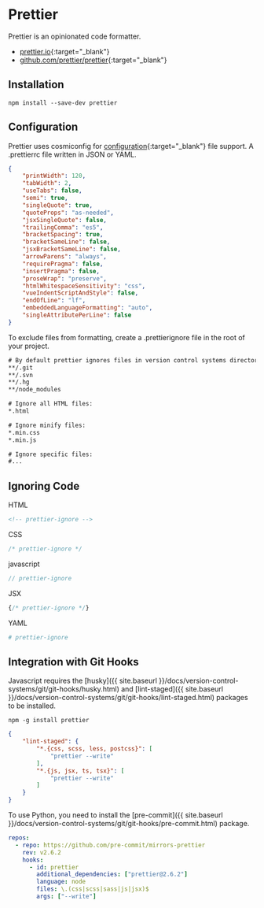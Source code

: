 # Prettier

Prettier is an opinionated code formatter.

- [prettier.io](https://prettier.io/){:target="_blank"}
- [github.com/prettier/prettier](https://github.com/prettier/prettier){:target="_blank"}

## Installation

```shell
npm install --save-dev prettier
```

## Configuration

Prettier uses cosmiconfig for [configuration](https://prettier.io/docs/en/options.html){:target="_blank"} file support. A .prettierrc file written in JSON or YAML.

```json
{
    "printWidth": 120,
    "tabWidth": 2,
    "useTabs": false,
    "semi": true,
    "singleQuote": true,
    "quoteProps": "as-needed",
    "jsxSingleQuote": false,
    "trailingComma": "es5",
    "bracketSpacing": true,
    "bracketSameLine": false,
    "jsxBracketSameLine": false,
    "arrowParens": "always",
    "requirePragma": false,
    "insertPragma": false,
    "proseWrap": "preserve",
    "htmlWhitespaceSensitivity": "css",
    "vueIndentScriptAndStyle": false,
    "endOfLine": "lf",
    "embeddedLanguageFormatting": "auto",
    "singleAttributePerLine": false
}
```

To exclude files from formatting, create a .prettierignore file in the root of your project.

```txt
# By default prettier ignores files in version control systems directories
**/.git
**/.svn
**/.hg
**/node_modules

# Ignore all HTML files:
*.html

# Ignore minify files:
*.min.css
*.min.js

# Ignore specific files:
#...
```

## Ignoring Code

HTML

```html
<!-- prettier-ignore -->
```

CSS

```css
/* prettier-ignore */
```

javascript

```javascript
// prettier-ignore
```

JSX

```javascript
{/* prettier-ignore */}
```

YAML

```yaml
# prettier-ignore
```

## Integration with Git Hooks

Javascript requires the [husky]({{ site.baseurl }}/docs/version-control-systems/git/git-hooks/husky.html) and [lint-staged]({{ site.baseurl }}/docs/version-control-systems/git/git-hooks/lint-staged.html) packages to be installed.

```shell
npm -g install prettier
```

```json
{
    "lint-staged": {
        "*.{css, scss, less, postcss}": [
            "prettier --write"
        ],
        "*.{js, jsx, ts, tsx}": [
            "prettier --write"
        ]
    }
}
```

To use Python, you need to install the [pre-commit]({{ site.baseurl }}/docs/version-control-systems/git/git-hooks/pre-commit.html) package.

```yaml
repos:
  - repo: https://github.com/pre-commit/mirrors-prettier
    rev: v2.6.2
    hooks:
      - id: prettier
        additional_dependencies: ["prettier@2.6.2"]
        language: node
        files: \.(css|scss|sass|js|jsx)$
        args: ["--write"]
```
